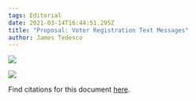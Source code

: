 ```yaml
---
tags: Editorial
date: 2021-03-14T16:44:51.295Z
title: "Proposal: Voter Registration Text Messages"
author: James Tedesco
---
```

![](/assets/images/uploads/uvm-texting-outline-image.png)

![](/assets/images/uploads/registrar-proposal.png)

Find citations for this document [here](https://uvm.vote/registrar-proposal-citations.pdf).